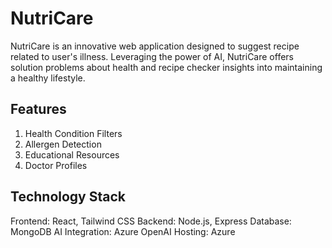 # NutriCare

NutriCare is an innovative web application designed to suggest recipe related to user's illness. Leveraging the power of AI, NutriCare offers solution problems about health and recipe checker insights into maintaining a healthy lifestyle.

## Features
1. Health Condition Filters
2. Allergen Detection
3. Educational Resources
4. Doctor Profiles
   

## Technology Stack

Frontend: React, Tailwind CSS
Backend: Node.js, Express
Database: MongoDB
AI Integration: Azure OpenAI
Hosting: Azure

